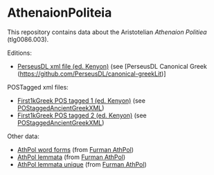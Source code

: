 # AthenaionPoliteia

This repository contains data about the Aristotelian *Athenaion Politiea* (tlg0086.003).

Editions:

* [PerseusDL xml file (ed. Kenyon)](https://github.com/monberti/AthenaionPoliteia/blob/main/data/tlg0086.tlg003.perseus-grc1.xml) (see [PerseusDL Canonical Greek (https://github.com/PerseusDL/canonical-greekLit)]

POSTagged xml files:

* [First1kGreek POS tagged 1 (ed. Kenyon)](https://github.com/monberti/AthenaionPoliteia/blob/main/data/tlg0086.tlg003.1st1K-grc1_pos.xml) (see [POStaggedAncientGreekXML](https://github.com/gcelano/POStaggedAncientGreekXML/tree/master/texts))
* [First1kGreek POS tagged 2 (ed. Kenyon)](https://github.com/monberti/AthenaionPoliteia/blob/main/data/tlg0086.tlg003.1st1K-grc2_pos.xml) (see [POStaggedAncientGreekXML](https://github.com/gcelano/POStaggedAncientGreekXML/tree/master/texts))

Other data:

* [AthPol word forms](https://github.com/monberti/AthenaionPoliteia/blob/main/data/athpol_forms.csv) (from [Furman AthPol](http://folio.furman.edu/projects/AthPol/index.html))
* [AthPol lemmata](https://github.com/monberti/AthenaionPoliteia/blob/main/data/athpol_lemmata.csv) (from [Furman AthPol](http://folio.furman.edu/projects/AthPol/index.html))
* [AthPol lemmata unique](https://github.com/monberti/AthenaionPoliteia/blob/main/data/athpol_lemmata_unique.csv) (from [Furman AthPol](http://folio.furman.edu/projects/AthPol/index.html))
